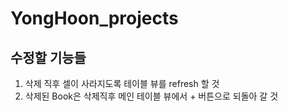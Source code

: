# YongHoon_projects
## 수정할 기능들
1. 삭제 직후 셀이 사라지도록 테이블 뷰를 refresh 할 것
2. 삭제된 Book은 삭제직후 메인 테이블 뷰에서 + 버튼으로 되돌아 갈 것
